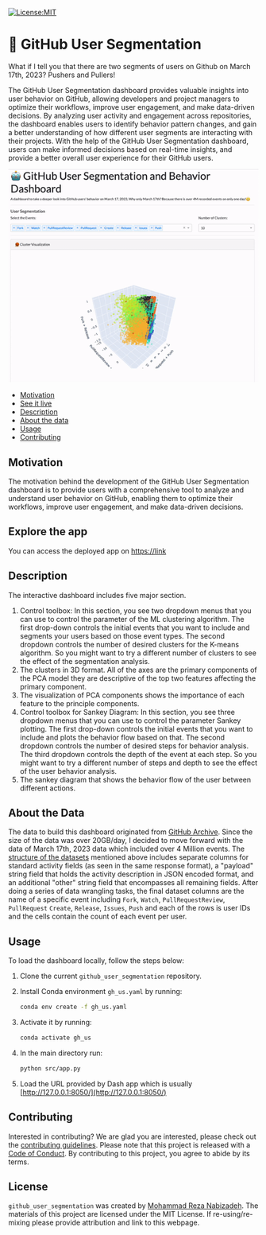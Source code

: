 [<img src="https://img.shields.io/badge/License-MIT-yellow.svg"
alt="License:MIT" />](https://opensource.org/licenses/MIT)
# 🤖 GitHub User Segmentation
What if I tell you that there are two segments of users on Github on March 17th, 2023? Pushers and Pullers!

The GitHub User Segmentation dashboard provides valuable insights into user behavior on GitHub, allowing developers and project managers to optimize their workflows, improve user engagement, and make data-driven decisions. By analyzing user activity and engagement across repositories, the dashboard enables users to identify behavior pattern changes, and gain a better understanding of how different user segments are interacting with their projects. With the help of the GitHub User Segmentation dashboard, users can make informed decisions based on real-time insights, and provide a better overall user experience for their GitHub users.

![](img/app-screenshot.gif)

-   [Motivation](#motivation)
-   [See it live](#explore-the-app)
-   [Description](#description)
-   [About the data](#about-the-data)
-   [Usage](#usage)
-   [Contributing](#contributing)

## Motivation 
The motivation behind the development of the GitHub User Segmentation dashboard is to provide users with a comprehensive tool to analyze and understand user behavior on GitHub, enabling them to optimize their workflows, improve user engagement, and make data-driven decisions.

## Explore the app 
You can access the deployed app on [https://link](https://link/)
## Description 
The interactive dashboard includes five major section.
1. Control toolbox: In this section, you see two dropdown menus that you can use to control the parameter of the ML clustering algorithm. The first drop-down controls the initial events that you want to include and segments your users based on those event types. The second dropdown controls the number of desired clusters for the K-means algorithm. So you might want to try a different number of clusters to see the effect of the segmentation analysis.
2. The clusters in 3D format. All of the axes are the primary components of the PCA model they are descriptive of the top two features affecting the primary component.
3. The visualization of PCA components shows the importance of each feature to the principle components.
4. Control toolbox for Sankey Diagram: In this section, you see three dropdown menus that you can use to control the parameter Sankey plotting. The first drop-down controls the initial events that you want to include and plots the behavior flow based on that. The second dropdown controls the number of desired steps for behavior analysis. The third dropdown controls the depth of the event at each step. So you might want to try a different number of steps and depth to see the effect of the user behavior analysis.
5. The sankey diagram that shows the behavior flow of the user between different actions.
## About the Data 
The data to build this dashboard originated from [GitHub Archive](https://www.gharchive.org/). Since the size of the data was over 20GB/day, I decided to move forward with the data of March 17th, 2023 data which included over 4 Million events.
The [structure of the datasets](https://github.com/igrigorik/gharchive.org/blob/master/bigquery/schema.js) mentioned above includes separate columns for standard activity fields (as seen in the same response format), a "payload" string field that holds the activity description in JSON encoded format, and an additional "other" string field that encompasses all remaining fields.
After doing a series of data wrangling tasks, the final dataset columns are the name of a specific event including `Fork`, `Watch`, `PullRequestReview`, `PullRequest` `Create`, `Release`, `Issues`, `Push` and each of the rows is user IDs and the cells contain the count of each event per user.

## Usage
To load the dashboard locally, follow the steps below:
1. Clone the current `github_user_segmentation` repository.
2. Install Conda environment `gh_us.yaml` by running:

    ``` bash
    conda env create -f gh_us.yaml
    ```

3. Activate it by running:

    ``` bash
    conda activate gh_us
    ```

4. In the main directory run:

    ``` bash
    python src/app.py
    ```
    
5. Load the URL provided by Dash app which is usually [http://127.0.0.1:8050/](http://127.0.0.1:8050/)

## Contributing 
Interested in contributing? We are glad you are interested, please check out the [contributing guidelines](https://github.com/mrnabiz/github_user_segmentation/blob/main/CONTRIBUTING.md). Please note that this project is released with a [Code of Conduct](https://github.com/mrnabiz/github_user_segmentation/blob/main/CODE_OF_CONDUCT.md). By contributing to this project, you agree to abide by its terms.

## License
`github_user_segmentation` was created by [Mohammad Reza Nabizadeh](https://nabi.me). The materials of this project are licensed under the MIT License. If re-using/re-mixing please provide attribution and link to this webpage.
